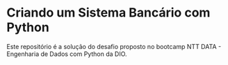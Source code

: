 # Criando um Sistema Bancário com Python

Este repositório é a solução do desafio proposto no bootcamp NTT DATA - Engenharia de Dados com Python da DIO.
